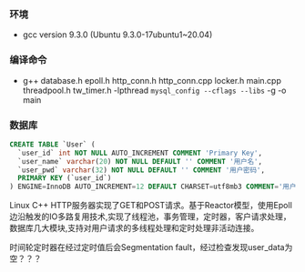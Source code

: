 ### 环境
- gcc version 9.3.0 (Ubuntu 9.3.0-17ubuntu1~20.04)

### 编译命令
- g++ database.h epoll.h http_conn.h http_conn.cpp locker.h main.cpp threadpool.h tw_timer.h -lpthread `mysql_config --cflags --libs` -g -o main

### 数据库
```sql
CREATE TABLE `User` (
  `user_id` int NOT NULL AUTO_INCREMENT COMMENT 'Primary Key',
  `user_name` varchar(20) NOT NULL DEFAULT '' COMMENT '用户名',
  `user_pwd` varchar(32) NOT NULL DEFAULT '' COMMENT '用户密码',
  PRIMARY KEY (`user_id`)
) ENGINE=InnoDB AUTO_INCREMENT=12 DEFAULT CHARSET=utf8mb3 COMMENT='用户表'
```
Linux C++ HTTP服务器实现了GET和POST请求。基于Reactor模型，使用Epoll边沿触发的IO多路复用技术,实现了线程池，事务管理，定时器，客户请求处理，数据库几大模块,支持对用户请求的多线程处理和定时处理非活动连接。

时间轮定时器在经过定时值后会Segmentation fault，经过检查发现user_data为空？？？